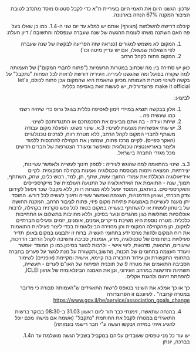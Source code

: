 <div dir="rtl">

עדכון: הגשנו היום את תאמי היום בעיריית ת"א כדי לקבל סטטוס מוסד מתנדב לטובת הציבור המקנה 67% הנחה בארנונה.  

קיבלנו דרישה להשלמות (מצורף) אותם יש למלא עד יום שני ה-1.4. 
כמו כן שאלו בעל פה האם השתנה משהו לעומת ההגשה של שנה שעברה שנפסלה והתשובה / דיון העלה:

1. המקום לא משמש למגורים (כנראה שזה הפריעה לבקשה של שנה שעברה לפי השאלות שנשאלו, אם יש עדיין מיטה וכו')
2. המקום פתוח לקהל הרחב

כאן יש סתירה בין מה שכתוב במטרות הרשמיות ("פתוח לחברי המקום") של העמותה למה שקורה בפועל ומה שהגשנו לעיריה. 
העיריה דורשת לראות לכל הפחות "נתקבל" על בקשה לשינוי מטרות העמותה.מכיוון שהאמת היא שהמקום אכן פתוח לכולם, let's make it official
פרוצדורלית, יש לעשות זאת באסיפה כללית

לביצוע:
1.  אלון בבקשה תוציא במיידי זימון לאסיפה כללית בגוגל גרופ כדי שיהיה רשמי כמו שעשית פה . 
2. שיחת ועידה -  בה אתם מביעים את הסכמתכם או התנגדותכם לשינוי.
3. יש שתי אפשרויות מוצעות לשינוי:
3.א. שינוי פשוט:
הפעלת מקום עבודה משותף לחברי המקום לקהל הרחב, ללא מטרת רווח, לצרכים טכנולוגיים (האקר ספייס). לקיים מרכז פתוח, שמזמין את הקהילה להתנסות ללמוד וליצור באוריאנטציה טכנולוגית ומאפשר ומעודד הצטרפות של חברים חדשים מכל מגזרי החברה בישראל.

 3.ב. שינוי בהתאמה למה שהוגש לעיריה :
לספק חינוך לעשייה ולאפשר עשיינות, יצירתיות, המצאה ויזמות מבוססת טכנולוגיה ואמנות בקהילה המקומית. לקיים אידיאולוגיה הכוללת את עמודי התווך: עשה, שתף, תן, למד, רכוש כלים, שחק, השתתף, תמוך, שנה - התואמת את האידאולוגיה של התנועה העולמית של מייקרספייסים והאקרספייסים. בהתאם, המוסד יפעל ללא מטרות רווח, ללא מקבלי שכר ויפעל לקידום צדק חברתי, ושוויון הזדמנויות, העצמה ואפשור עשייה וחינוך לעשיה לכל דורש. המוסד יתן מענה לעשיינות באמצעות פתיחת מקום פיזי, פתוח לציבור הרחב, המקנה תחושה של ביטחון לעשות או להשתתף בעשייה במקום בטוח לכל נפש סקרנית בקהילה, לרבות אוכלוסיות מוחלשות כגון מהגרים ונוער בסיכון, וללא מחויבות בתשלום או התחייבות כלכלית. מטרה נוספת היא משיכת מייקרים,אמנים, אוּמנים,  יזמים ופעילים חברתיים למקום, הן מהקהילה המקומית והן מהזירה הבינלאומית בכדי ליצור פעילויות התואמות את רוח המקום ולהוות מרכז ידע בתחומי העשיה. ברוח זו יתבצעו במקום באופן תדיר פעילויות בתחומים של טכנולוגיה, מדע, אומנות, סביבה וחשיבה לקהל הרחב: הדרכות, שיעורים, הרצאות, סדנאות, ליווי אישי - ולרבות לנוער בסיכון.כמו כן המוסד יאפשר ויעודד העצמה בתחומים של תכנות, מחשוב,ותקשורת על מנת לגשר על פערים בחברה בתחומי התקשורת וכן עידוד תחבורה בת קיימא, אישית ומקיימת (אופניים) לשימור הסביבה התואמים את מטרה 9 של תוכנית הפיתוח של האו"ם לערים - תעשייה, תשתיות וחדשנות במרחב העירוני, וכן את האמנה הבינלאומית של ארגון ICLEI, להפחתת זיהום  ולהגנת אקלים. 

כך או כך אמלא את השינוי בטופס לרשות התאגידים ש"העמותה סבורה כי מדובר במטרה קרובה" . 
לעיונכם זו הפרוצדורה https://www.gov.il/he/service/association_goals_change

4. בהנחה שתאשרו, זימנתי כבר תור ליום ראשון 31.03 ב-08:30 בבוקר ברשות התאגידים במטרה לקבל את החותמת "נתקבל"
(אשמח אם מישהו מכם יוכל להגיע איתי במידה ויבקשו הגשה ע"י חבר רישמי בעמותה)


יש עוד כל מני טפסים שעובדים עליהם במקביל בשביל הגשה מושלמת עד ה1.4.
בברכה, 
יונתן
